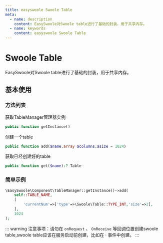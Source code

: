 ```yaml
---
title: easyswoole Swoole Table  
meta:
  - name: description
    content: EasySwoole对Swoole table进行了基础的封装，用于共享内存。
  - name: keywords
    content: easyswoole Swoole Table
---
```


# Swoole Table

EasySwoole对Swoole table进行了基础的封装，用于共享内存。

## 基本使用

### 方法列表

获取TableManager管理器实例

```php
public function getInstance()
```

创建一个table

```php
public function add($name,array $columns,$size = 1024)
```

获取已经创建好的table

```php
public function get($name):? Table
```

### 简单示例

```php
\EasySwoole\Component\TableManager::getInstance()->add(
    self::TABLE_NAME,
    [
        'currentNum'=>['type'=>\Swoole\Table::TYPE_INT,'size'=>2],
    ],
    1024
);
```

::: warning
注意事项：请勿在 `onRequest` 、 `OnReceive` 等回调位置创建swoole table,swoole table应该在服务启动前创建，比如在 · 事件中创建。
:::
